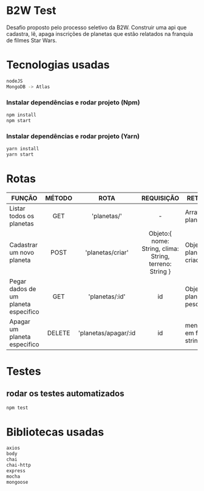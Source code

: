 # B2W Test

Desafio proposto pelo processo seletivo da B2W. Construir uma api que cadastra, lê, apaga inscrições de planetas que estão relatados na franquia de filmes Star Wars.
# Tecnologias usadas
```sh
nodeJS
MongoDB -> Atlas

```
### Instalar dependências e rodar projeto (Npm)
```sh
npm install 
npm start

```

### Instalar dependências e rodar projeto (Yarn)
```sh
yarn install
yarn start
```

# Rotas
| FUNÇÃO                               	| MÉTODO 	|         ROTA         	|                        REQUISIÇÃO                       	| RETORNO                      	|
|--------------------------------------	|:------:	|:--------------------:	|:-------------------------------------------------------:	|------------------------------	|
| Listar todos os planetas             	|  GET   	|      'planetas/'     	|                            -                            	| Array de planetas            	|
| Cadastrar um novo planeta            	|  POST  	|   'planetas/criar'   	| Objeto:{ nome: String, clima: String, terreno: String } 	| Objeto do planeta criado     	|
| Pegar dados de um planeta especifico 	|   GET  	|    'planetas/:id'    	|                            id                           	| Objeto do planeta pesquisado 	|
| Apagar um planeta especifico         	| DELETE 	| 'planetas/apagar/:id 	|                            id                           	| mensagem em formato string   	|

# Testes
## rodar os testes automatizados
```sh
npm test

```

# Bibliotecas usadas
```sh
axios
body
chai
chai-http
express
mocha
mongoose

```